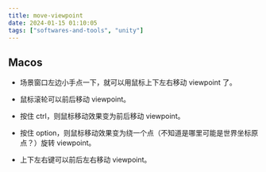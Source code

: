 ```yaml
---
title: move-viewpoint
date: 2024-01-15 01:10:05
tags: ["softwares-and-tools", "unity"]
---
```

## Macos

- 场景窗口左边小手点一下，就可以用鼠标上下左右移动 viewpoint 了。

- 鼠标滚轮可以前后移动 viewpoint。

- 按住 ctrl，则鼠标移动效果变为前后移动 viewpoint。

- 按住 option，则鼠标移动效果变为绕一个点（不知道是哪里可能是世界坐标原点？）旋转 viewpoint。

- 上下左右键可以前后左右移动 viewpoint。

